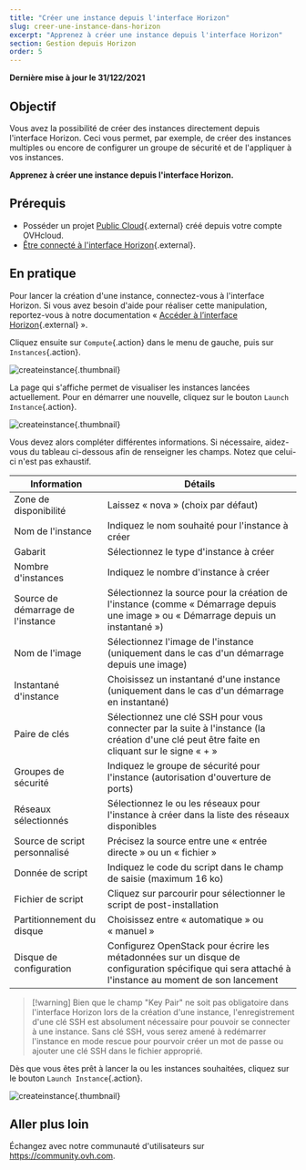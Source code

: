 ```yaml
---
title: "Créer une instance depuis l'interface Horizon"
slug: creer-une-instance-dans-horizon
excerpt: "Apprenez à créer une instance depuis l'interface Horizon"
section: Gestion depuis Horizon
order: 5
---
```


**Dernière mise à jour le 31/122/2021**

## Objectif

Vous avez la possibilité de créer des instances directement depuis l'interface Horizon. Ceci vous permet, par exemple, de créer des instances multiples ou encore de configurer un groupe de sécurité et de l'appliquer à vos instances.

**Apprenez à créer une instance depuis l'interface Horizon.**

## Prérequis

- Posséder un projet [Public Cloud](https://www.ovh.com/fr/public-cloud/instances/){.external} créé depuis votre compte OVHcloud.
- [Être connecté à l'interface Horizon](https://docs.ovh.com/fr/public-cloud/creer-un-acces-a-horizon/){.external}. 

## En pratique

Pour lancer la création d'une instance, connectez-vous à l'interface Horizon. Si vous avez besoin d'aide pour réaliser cette manipulation, reportez-vous à notre documentation « [Accéder à l’interface Horizon](https://docs.ovh.com/fr/public-cloud/creer-un-acces-a-horizon/){.external} ».

Cliquez ensuite sur `Compute`{.action} dans le menu de gauche, puis sur `Instances`{.action}.

![createinstance](images/create-instance-step1.png){.thumbnail}

La page qui s'affiche permet de visualiser les instances lancées actuellement. Pour en démarrer une nouvelle, cliquez sur le bouton `Launch Instance`{.action}.

![createinstance](images/create-instance-step2.png){.thumbnail}

Vous devez alors compléter différentes informations. Si nécessaire, aidez-vous du tableau ci-dessous afin de renseigner les champs. Notez que celui-ci n'est pas exhaustif. 

|Information|Détails|
|---|---|
|Zone de disponibilité|Laissez « nova » (choix par défaut)|
|Nom de l'instance|Indiquez le nom souhaité pour l'instance à créer|
|Gabarit|Sélectionnez le type d'instance à créer|
|Nombre d'instances|Indiquez le nombre d'instance à créer|
|Source de démarrage de l'instance|Sélectionnez la source pour la création de l'instance (comme « Démarrage depuis une image » ou « Démarrage depuis un instantané »)|
|Nom de l'image|Sélectionnez l'image de l'instance (uniquement dans le cas d'un démarrage depuis une image)|
|Instantané d'instance|Choisissez un instantané d'une instance (uniquement dans le cas d'un démarrage en instantané)|
|Paire de clés|Sélectionnez une clé SSH pour vous connecter par la suite à l'instance (la création d'une clé peut être faite en cliquant sur le signe « + »|
|Groupes de sécurité|Indiquez le groupe de sécurité pour l'instance (autorisation d'ouverture de ports)|
|Réseaux sélectionnés|Sélectionnez le ou les réseaux pour l'instance à créer dans la liste des réseaux disponibles|
|Source de script personnalisé|Précisez la source entre une « entrée directe » ou un « fichier »|
|Donnée de script|Indiquez le code du script dans le champ de saisie (maximum 16 ko)|
|Fichier de script|Cliquez sur parcourir pour sélectionner le script de post-installation|
|Partitionnement du disque|Choisissez entre « automatique » ou « manuel »|
|Disque de configuration|Configurez OpenStack pour écrire les métadonnées sur un disque de configuration spécifique qui sera attaché à l'instance au moment de son lancement|

> [!warning] Bien que le champ "Key Pair" ne soit pas obligatoire dans l'interface Horizon lors de la création d'une instance, l'enregistrement d'une clé SSH est absolument nécessaire pour pouvoir se connecter à une instance. Sans clé SSH, vous serez amené à redémarrer l'instance en mode rescue pour pourvoir créer un mot de passe ou ajouter une clé SSH dans le fichier approprié.
>

Dès que vous êtes prêt à lancer la ou les instances souhaitées, cliquez sur le bouton `Launch Instance`{.action}.

![createinstance](images/create-instance-step3.png){.thumbnail}

## Aller plus loin

Échangez avec notre communauté d'utilisateurs sur <https://community.ovh.com>.
